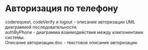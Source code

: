 # Авторизация по телефону
coderequest, codeVerify и logout - описание авторизации UML диаграммой последовательности. </br>
authByPhone - диаграмма взаимодействия между компонентами системы. </br>
Описание авторизации.doc - текстовое описание авторизации.
